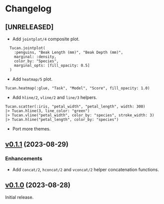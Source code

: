 # Changelog

## [UNRELEASED]

- Add `jointplot/4` composite plot.

```tucan
  Tucan.jointplot(
    :penguins, "Beak Length (mm)", "Beak Depth (mm)",
    marginal: :density,
    color_by: "Species",
    marginal_opts: [fill_opacity: 0.5]
  )
```

- Add `heatmap/5` plot.

```tucan
Tucan.heatmap(:glue, "Task", "Model", "Score", fill_opacity: 1.0)
```

- Add `hline/2`, `vline/2` and `line/3` helpers.

```tucan
Tucan.scatter(:iris, "petal_width", "petal_length", width: 300)
|> Tucan.hline(3, line_color: "green")
|> Tucan.vline("petal_width", color_by: "species", stroke_width: 3)
|> Tucan.hline("petal_length", color_by: "species")
```

- Port more themes.

## [v0.1.1](https://github.com/pnezis/tucan/tree/v0.1.1) (2023-08-29)

### Enhancements

- Add `concat/2`, `hconcat/2` and `vconcat/2` helper concatenation functions.

## [v0.1.0](https://github.com/pnezis/tucan/tree/v0.1.0) (2023-08-28)

Initial release.

